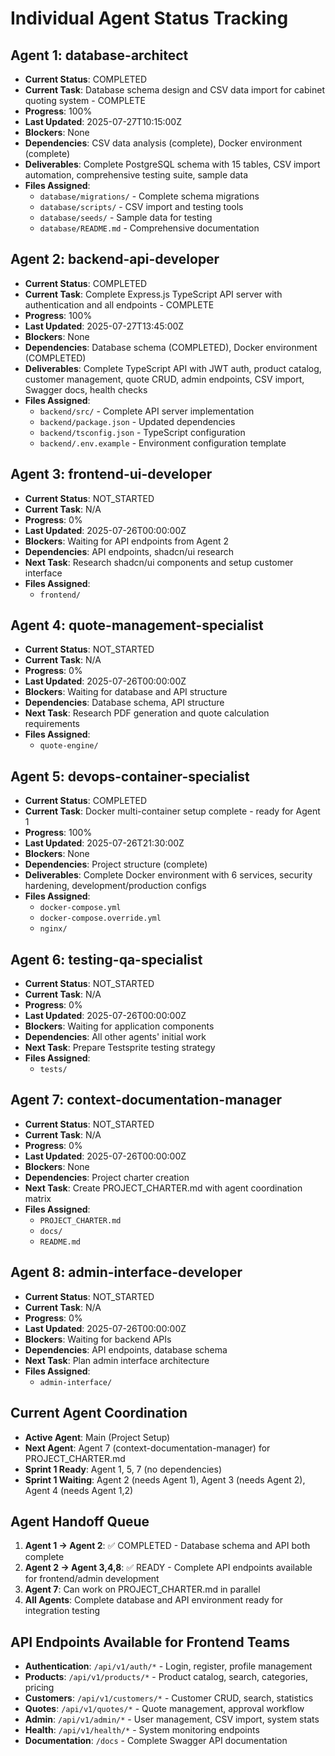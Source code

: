 # Individual Agent Status Tracking

## Agent 1: database-architect
- **Current Status**: COMPLETED
- **Current Task**: Database schema design and CSV data import for cabinet quoting system - COMPLETE
- **Progress**: 100%
- **Last Updated**: 2025-07-27T10:15:00Z
- **Blockers**: None
- **Dependencies**: CSV data analysis (complete), Docker environment (complete)
- **Deliverables**: Complete PostgreSQL schema with 15 tables, CSV import automation, comprehensive testing suite, sample data
- **Files Assigned**: 
  - `database/migrations/` - Complete schema migrations
  - `database/scripts/` - CSV import and testing tools
  - `database/seeds/` - Sample data for testing
  - `database/README.md` - Comprehensive documentation

## Agent 2: backend-api-developer
- **Current Status**: COMPLETED
- **Current Task**: Complete Express.js TypeScript API server with authentication and all endpoints - COMPLETE
- **Progress**: 100%
- **Last Updated**: 2025-07-27T13:45:00Z
- **Blockers**: None
- **Dependencies**: Database schema (COMPLETED), Docker environment (COMPLETED)
- **Deliverables**: Complete TypeScript API with JWT auth, product catalog, customer management, quote CRUD, admin endpoints, CSV import, Swagger docs, health checks
- **Files Assigned**: 
  - `backend/src/` - Complete API server implementation
  - `backend/package.json` - Updated dependencies
  - `backend/tsconfig.json` - TypeScript configuration
  - `backend/.env.example` - Environment configuration template

## Agent 3: frontend-ui-developer
- **Current Status**: NOT_STARTED
- **Current Task**: N/A
- **Progress**: 0%
- **Last Updated**: 2025-07-26T00:00:00Z
- **Blockers**: Waiting for API endpoints from Agent 2
- **Dependencies**: API endpoints, shadcn/ui research
- **Next Task**: Research shadcn/ui components and setup customer interface
- **Files Assigned**: 
  - `frontend/`

## Agent 4: quote-management-specialist
- **Current Status**: NOT_STARTED
- **Current Task**: N/A
- **Progress**: 0%
- **Last Updated**: 2025-07-26T00:00:00Z
- **Blockers**: Waiting for database and API structure
- **Dependencies**: Database schema, API structure
- **Next Task**: Research PDF generation and quote calculation requirements
- **Files Assigned**: 
  - `quote-engine/`

## Agent 5: devops-container-specialist
- **Current Status**: COMPLETED
- **Current Task**: Docker multi-container setup complete - ready for Agent 1
- **Progress**: 100%
- **Last Updated**: 2025-07-26T21:30:00Z
- **Blockers**: None
- **Dependencies**: Project structure (complete)
- **Deliverables**: Complete Docker environment with 6 services, security hardening, development/production configs
- **Files Assigned**: 
  - `docker-compose.yml`
  - `docker-compose.override.yml`
  - `nginx/`

## Agent 6: testing-qa-specialist
- **Current Status**: NOT_STARTED
- **Current Task**: N/A
- **Progress**: 0%
- **Last Updated**: 2025-07-26T00:00:00Z
- **Blockers**: Waiting for application components
- **Dependencies**: All other agents' initial work
- **Next Task**: Prepare Testsprite testing strategy
- **Files Assigned**: 
  - `tests/`

## Agent 7: context-documentation-manager
- **Current Status**: NOT_STARTED
- **Current Task**: N/A
- **Progress**: 0%
- **Last Updated**: 2025-07-26T00:00:00Z
- **Blockers**: None
- **Dependencies**: Project charter creation
- **Next Task**: Create PROJECT_CHARTER.md with agent coordination matrix
- **Files Assigned**: 
  - `PROJECT_CHARTER.md`
  - `docs/`
  - `README.md`

## Agent 8: admin-interface-developer
- **Current Status**: NOT_STARTED
- **Current Task**: N/A
- **Progress**: 0%
- **Last Updated**: 2025-07-26T00:00:00Z
- **Blockers**: Waiting for backend APIs
- **Dependencies**: API endpoints, database schema
- **Next Task**: Plan admin interface architecture
- **Files Assigned**: 
  - `admin-interface/`

## Current Agent Coordination
- **Active Agent**: Main (Project Setup)
- **Next Agent**: Agent 7 (context-documentation-manager) for PROJECT_CHARTER.md
- **Sprint 1 Ready**: Agent 1, 5, 7 (no dependencies)
- **Sprint 1 Waiting**: Agent 2 (needs Agent 1), Agent 3 (needs Agent 2), Agent 4 (needs Agent 1,2)

## Agent Handoff Queue
1. **Agent 1 → Agent 2**: ✅ COMPLETED - Database schema and API both complete
2. **Agent 2 → Agent 3,4,8**: ✅ READY - Complete API endpoints available for frontend/admin development
3. **Agent 7**: Can work on PROJECT_CHARTER.md in parallel
4. **All Agents**: Complete database and API environment ready for integration testing

## API Endpoints Available for Frontend Teams
- **Authentication**: `/api/v1/auth/*` - Login, register, profile management
- **Products**: `/api/v1/products/*` - Product catalog, search, categories, pricing
- **Customers**: `/api/v1/customers/*` - Customer CRUD, search, statistics
- **Quotes**: `/api/v1/quotes/*` - Quote management, approval workflow
- **Admin**: `/api/v1/admin/*` - User management, CSV import, system stats
- **Health**: `/api/v1/health/*` - System monitoring endpoints
- **Documentation**: `/docs` - Complete Swagger API documentation